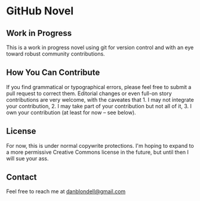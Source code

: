 # GitHub Novel

## Work in Progress
This is a work in progress novel using git for version control and with an eye toward robust community contributions.

## How You Can Contribute
If you find grammatical or typographical errors, please feel free to submit a pull request to correct them. Editorial changes or even full-on story contributions are very welcome, with the caveates that 1. I may not integrate your contribution, 2. I may take part of your contribution but not all of it, 3. I own your contribution (at least for now – see below).

## License
For now, this is under normal copywrite protections. I'm hoping to expand to a more permissive Creative Commons license in the future, but until then I will sue your ass.

## Contact
Feel free to reach me at danblondell@gmail.com
